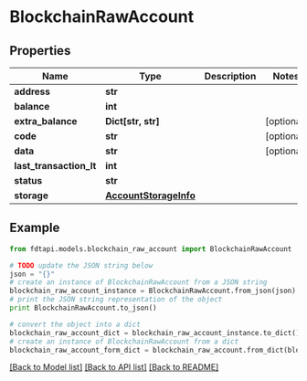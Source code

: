 # BlockchainRawAccount


## Properties
Name | Type | Description | Notes
------------ | ------------- | ------------- | -------------
**address** | **str** |  | 
**balance** | **int** |  | 
**extra_balance** | **Dict[str, str]** |  | [optional] 
**code** | **str** |  | [optional] 
**data** | **str** |  | [optional] 
**last_transaction_lt** | **int** |  | 
**status** | **str** |  | 
**storage** | [**AccountStorageInfo**](AccountStorageInfo.md) |  | 

## Example

```python
from fdtapi.models.blockchain_raw_account import BlockchainRawAccount

# TODO update the JSON string below
json = "{}"
# create an instance of BlockchainRawAccount from a JSON string
blockchain_raw_account_instance = BlockchainRawAccount.from_json(json)
# print the JSON string representation of the object
print BlockchainRawAccount.to_json()

# convert the object into a dict
blockchain_raw_account_dict = blockchain_raw_account_instance.to_dict()
# create an instance of BlockchainRawAccount from a dict
blockchain_raw_account_form_dict = blockchain_raw_account.from_dict(blockchain_raw_account_dict)
```
[[Back to Model list]](../README.md#documentation-for-models) [[Back to API list]](../README.md#documentation-for-api-endpoints) [[Back to README]](../README.md)


